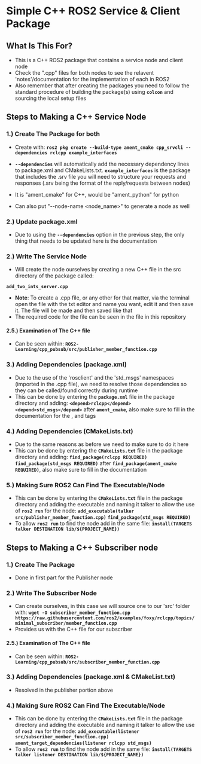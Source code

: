 
# **Simple C++ ROS2 Service & Client Package**

## What Is This For?

- This is a C++ ROS2 package that contains a service node and client node
- Check the ".cpp" files for both nodes to see the relavent 'notes'/documentation for the implementation of each in ROS2
- Also remember that after creating the packages you need to follow the standard procedure of building the package(s) using **`colcon`** and sourcing the local setup files

## Steps to Making a C++ Service Node

### **1.) Create The Package for both**
- Create with: **`ros2 pkg create --build-type ament_cmake cpp_srvcli --dependencies rclcpp example_interfaces`**

- **`--dependencies`** will automatically add the necessary dependency lines to package.xml and CMakeLists.txt. **`example_interfaces`** is the package that includes the .srv file you will need to structure your requests and responses (.srv being the format of the reply/requests between nodes)

- It is "ament_cmake" for C++, would be "ament_python" for python
- Can also put "--node-name <node_name>" to generate a node as well

### **2.) Update package.xml**
- Due to using the **`--dependencies`** option in the previous step, the only thing that needs to be updated here is the documentation


### **2.) Write The Service Node**
- Will create the node ourselves by creating a new C++ file in the src directory of the package called:

**`add_two_ints_server.cpp`** 

- **Note**: To create a .cpp file, or any other for that matter, via the terminal open the file with the txt editor and name you want, edit it and then save it. The file will be made and then saved like that
- The required code for the file can be seen in the file in this repository


#### **2.5.) Examination of The C++ file**
- Can be seen within: **`ROS2-Learning/cpp_pubsub/src/publisher_member_function.cpp`**


### **3.) Adding Dependencies (package.xml)**
- Due to the use of the 'rosclient' and the 'std_msgs' namespaces (imported in the .cpp file), we need to resolve those dependencies so they can be called/found correctly during runtime
- This can be done by entering the **`package.xml`** file in the package directory and adding:
**`<depend>rclcpp</depend>`**
**`<depend>std_msgs</depend>`**
  after **`ament_cmake`**, also make sure to fill in the documentation for the <description>, <maintainer> and <license> tags
  
### **4.) Adding Dependencies (CMakeLists.txt)**
- Due to the same reasons as before we need to make sure to do it here
- This can be done by entering the **`CMakeLists.txt`** file in the package directory and adding:
**`find_package(rclcpp REQUIRED)`**
**`find_package(std_msgs REQUIRED)`**
  after **`find_package(ament_cmake REQUIRED)`**, also make sure to fill in the documentation

### **5.) Making Sure ROS2 Can Find The Executable/Node**
- This can be done by entering the **`CMakeLists.txt`** file in the package directory and adding the executable and naming it talker to allow the use of **`ros2 run`** for the node:
**`add_executable(talker src/publisher_member_function.cpp)`**
**`find_package(std_msgs REQUIRED)`**
- To allow **`ros2 run`** to find the node add in the same file:
  **`install(TARGETS
  talker
  DESTINATION lib/${PROJECT_NAME}) `**

## Steps to Making a C++ Subscriber node

### **1.) Create The Package**
- Done in first part for the Publisher node

### **2.) Write The Subscriber Node**
- Can create ourselves, in this case we will source one to our 'src' folder with: **`wget -O subscriber_member_function.cpp https://raw.githubusercontent.com/ros2/examples/foxy/rclcpp/topics/minimal_subscriber/member_function.cpp`**
- Provides us with the C++ file for our subscriber


#### **2.5.) Examination of The C++ file**
- Can be seen within: **`ROS2-Learning/cpp_pubsub/src/subscriber_member_function.cpp`**


### **3.) Adding Dependencies (package.xml & CMakeList.txt)**
-  Resolved in the publisher portion above

### **4.) Making Sure ROS2 Can Find The Executable/Node**
- This can be done by entering the **`CMakeLists.txt`** file in the package directory and adding the executable and naming it talker to allow the use of **`ros2 run`** for the node:
**`add_executable(listener src/subscriber_member_function.cpp)`**
**`ament_target_dependencies(listener rclcpp std_msgs)`**
- To allow **`ros2 run`** to find the node add in the same file:
  **`install(TARGETS
  talker
  listener
  DESTINATION lib/${PROJECT_NAME})`**
  
  
  

  
